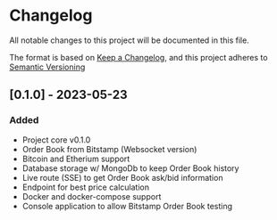 ﻿# Changelog
All notable changes to this project will be documented in this file.

The format is based on [Keep a Changelog](https://keepachangelog.com/pt-BR/1.0.0/),
and this project adheres to [Semantic Versioning](https://semver.org/spec/v2.0.0.html)

## [0.1.0] - 2023-05-23
### Added
- Project core v0.1.0
- Order Book from Bitstamp (Websocket version)
- Bitcoin and Etherium support
- Database storage w/ MongoDb to keep Order Book history
- Live route (SSE) to get Order Book ask/bid information
- Endpoint for best price calculation
- Docker and docker-compose support
- Console application to allow Bitstamp Order Book testing
